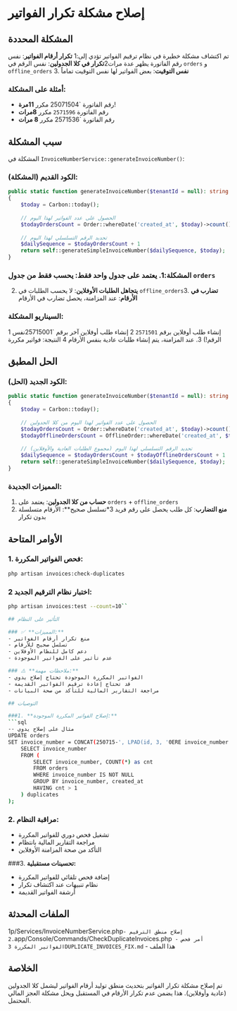 # إصلاح مشكلة تكرار الفواتير

## المشكلة المحددة

تم اكتشاف مشكلة خطيرة في نظام ترقيم الفواتير تؤدي إلى:1 **تكرار أرقام الفواتير**: نفس رقم الفاتورة يظهر عدة مرات2**تكرار في كلا الجدولين**: نفس الرقم في `orders` و `offline_orders`
3. **نفس التوقيت**: بعض الفواتير لها نفس التوقيت تماماً

### أمثلة على المشكلة:
- رقم الفاتورة `25071504 مكرر **11مرة**!
- رقم الفاتورة `2571596` مكرر **8مرات**
- رقم الفاتورة `2571536 مكرر **8 مرات**

## سبب المشكلة

المشكلة في `InvoiceNumberService::generateInvoiceNumber()`:

### الكود القديم (المشكلة):
```php
public static function generateInvoiceNumber($tenantId = null): string
{
    $today = Carbon::today();
    
    // الحصول على عدد الفواتير لهذا اليوم
    $todayOrdersCount = Order::whereDate('created_at', $today)->count();
    
    // تحديد الرقم التسلسلي لهذا اليوم
    $dailySequence = $todayOrdersCount + 1  
    return self::generateSimpleInvoiceNumber($dailySequence, $today);
}
```

### المشكلة:1. **يعتمد على جدول واحد فقط**: يحسب فقط من جدول `orders`
2. **يتجاهل الطلبات الأوفلاين**: لا يحسب الطلبات في `offline_orders`3. **تضارب في الأرقام**: عند المزامنة، يحصل تضارب في الأرقام

### السيناريو المشكلة:
1 إنشاء طلب أوفلاين برقم `2571501`
2 إنشاء طلب أوفلاين آخر برقم `25715001نفس الرقم!)
3. عند المزامنة، يتم إنشاء طلبات عادية بنفس الأرقام
4 النتيجة: فواتير مكررة

## الحل المطبق

### الكود الجديد (الحل):
```php
public static function generateInvoiceNumber($tenantId = null): string
{
    $today = Carbon::today();
    
    // الحصول على عدد الفواتير لهذا اليوم من كلا الجدولين
    $todayOrdersCount = Order::whereDate('created_at', $today)->count();
    $todayOfflineOrdersCount = OfflineOrder::whereDate('created_at', $today)->count();
    
    // تحديد الرقم التسلسلي لهذا اليوم (مجموع الطلبات العادية والأوفلاين)
    $dailySequence = $todayOrdersCount + $todayOfflineOrdersCount + 1  
    return self::generateSimpleInvoiceNumber($dailySequence, $today);
}
```

### المميزات الجديدة:
1. **حساب من كلا الجدولين**: يعتمد على `orders` + `offline_orders`
2. **منع التضارب**: كل طلب يحصل على رقم فريد
3*تسلسل صحيح**: الأرقام متسلسلة بدون تكرار

## الأوامر المتاحة

### 1. فحص الفواتير المكررة:
```bash
php artisan invoices:check-duplicates
```

### 2 اختبار نظام الترقيم الجديد:
```bash
php artisan invoices:test --count=10``

## التأثير على النظام

### ✅ **المميزات:**
- منع تكرار أرقام الفواتير
- تسلسل صحيح للأرقام
- دعم كامل للنظام الأوفلاين
- عدم تأثير على الفواتير الموجودة

### ⚠️ **ملاحظات مهمة:**
- الفواتير المكررة الموجودة تحتاج إصلاح يدوي
- قد تحتاج إعادة ترقيم الفواتير القديمة
- مراجعة التقارير المالية للتأكد من صحة البيانات

## التوصيات

###1. **إصلاح الفواتير المكررة الموجودة:**
```sql
-- مثال على إصلاح يدوي
UPDATE orders 
SET invoice_number = CONCAT(250715-', LPAD(id, 3, '0ERE invoice_number IN (
    SELECT invoice_number 
    FROM (
        SELECT invoice_number, COUNT(*) as cnt
        FROM orders 
        WHERE invoice_number IS NOT NULL
        GROUP BY invoice_number, created_at
        HAVING cnt > 1
    ) duplicates
);
```

### 2. **مراقبة النظام:**
- تشغيل فحص دوري للفواتير المكررة
- مراجعة التقارير المالية بانتظام
- التأكد من صحة المزامنة الأوفلاين

###3. **تحسينات مستقبلية:**
- إضافة فحص تلقائي للفواتير المكررة
- نظام تنبيهات عند اكتشاف تكرار
- أرشفة الفواتير القديمة

## الملفات المحدثة
1p/Services/InvoiceNumberService.php` - إصلاح منطق الترقيم
2. `app/Console/Commands/CheckDuplicateInvoices.php` - أمر فحص الفواتير المكررة
3DUPLICATE_INVOICES_FIX.md` - هذا الملف

## الخلاصة

تم إصلاح مشكلة تكرار الفواتير بتحديث منطق توليد أرقام الفواتير ليشمل كلا الجدولين (عادية وأوفلاين). هذا يضمن عدم تكرار الأرقام في المستقبل ويحل مشكلة العجز المالي المحتمل. 